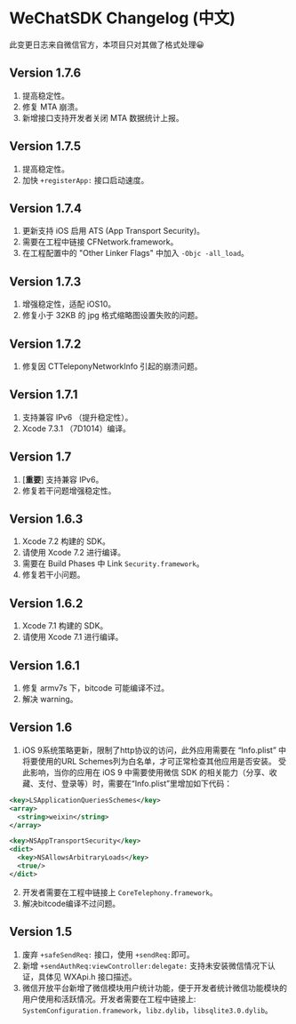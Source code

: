 # WeChatSDK Changelog (中文)

此变更日志来自微信官方，本项目只对其做了格式处理😀


## Version 1.7.6

1. 提高稳定性。
2. 修复 MTA 崩溃。
3. 新增接口支持开发者关闭 MTA 数据统计上报。


## Version 1.7.5

1. 提高稳定性。
2. 加快 `+registerApp:` 接口启动速度。


## Version 1.7.4

1. 更新支持 iOS 启用 ATS (App Transport Security)。
2. 需要在工程中链接 CFNetwork.framework。
3. 在工程配置中的 "Other Linker Flags" 中加入 `-Objc -all_load`。


## Version 1.7.3

1. 增强稳定性，适配 iOS10。
2. 修复小于 32KB 的 jpg 格式缩略图设置失败的问题。


## Version 1.7.2

1. 修复因 CTTeleponyNetworkInfo 引起的崩溃问题。


## Version 1.7.1

1. 支持兼容 IPv6 （提升稳定性）。
2. Xcode 7.3.1 （7D1014）编译。


## Version 1.7

1. [**重要**] 支持兼容 IPv6。
2. 修复若干问题增强稳定性。


## Version 1.6.3

1. Xcode 7.2 构建的 SDK。
2. 请使用 Xcode 7.2 进行编译。
3. 需要在 Build Phases 中 Link `Security.framework`。
4. 修复若干小问题。


## Version 1.6.2

1. Xcode 7.1 构建的 SDK。
2. 请使用 Xcode 7.1 进行编译。


## Version 1.6.1

1. 修复 armv7s 下，bitcode 可能编译不过。
2. 解决 warning。


## Version 1.6

1. iOS 9系统策略更新，限制了http协议的访问，此外应用需要在 “Info.plist” 中将要使用的URL Schemes列为白名单，才可正常检查其他应用是否安装。
受此影响，当你的应用在 iOS 9 中需要使用微信 SDK 的相关能力（分享、收藏、支付、登录等）时，需要在“Info.plist”里增加如下代码：
``` xml
<key>LSApplicationQueriesSchemes</key>
<array>
  <string>weixin</string>
</array>

<key>NSAppTransportSecurity</key>
<dict>
  <key>NSAllowsArbitraryLoads</key>
  <true/>
</dict>
```
2. 开发者需要在工程中链接上 `CoreTelephony.framework`。
3. 解决bitcode编译不过问题。

## Version 1.5

1. 废弃 `+safeSendReq:` 接口，使用 `+sendReq:`即可。
2. 新增 `+sendAuthReq:viewController:delegate:` 支持未安装微信情况下认证，具体见 WXApi.h 接口描述。
3. 微信开放平台新增了微信模块用户统计功能，便于开发者统计微信功能模块的用户使用和活跃情况。开发者需要在工程中链接上: `SystemConfiguration.framework`，`libz.dylib`，`libsqlite3.0.dylib`。
